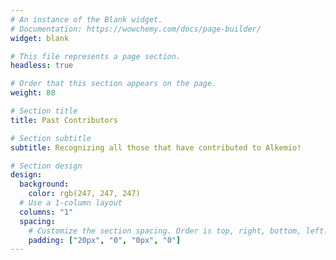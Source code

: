```yaml
---
# An instance of the Blank widget.
# Documentation: https://wowchemy.com/docs/page-builder/
widget: blank

# This file represents a page section.
headless: true

# Order that this section appears on the page.
weight: 88

# Section title
title: Past Contributors

# Section subtitle
subtitle: Recognizing all those that have contributed to Alkemio!

# Section design
design:
  background:
    color: rgb(247, 247, 247)
  # Use a 1-column layout
  columns: "1"
  spacing:
    # Customize the section spacing. Order is top, right, bottom, left.
    padding: ["20px", "0", "0px", "0"]
---
```


